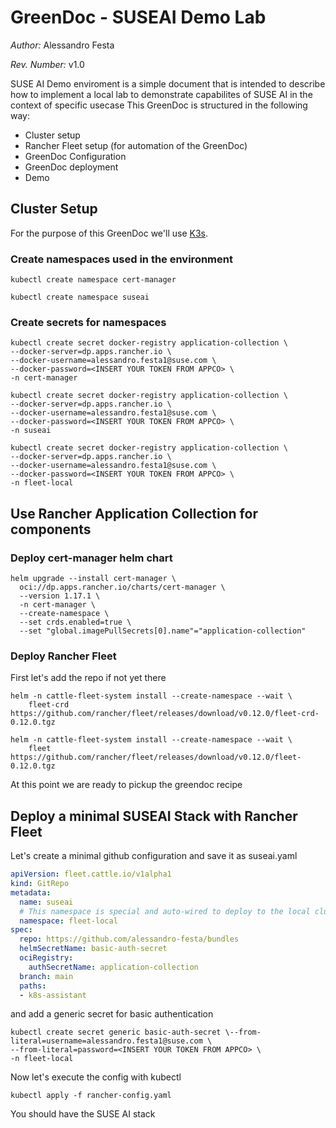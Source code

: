 # GreenDoc - SUSEAI Demo Lab

*Author:* Alessandro Festa

*Rev. Number:* v1.0

SUSE AI Demo enviroment is a simple document that is intended to describe how to implement a local lab to demonstrate capabilites of SUSE AI in the context of specific usecase
This GreenDoc is structured in the following way:

* Cluster setup
* Rancher Fleet setup (for automation of the GreenDoc)
* GreenDoc Configuration
* GreenDoc deployment
* Demo


## Cluster Setup

For the purpose of this GreenDoc we'll use [K3s](https://k3s.io).

### Create namespaces used in the environment

```SHELL
kubectl create namespace cert-manager
```
```SHELL
kubectl create namespace suseai
```

### Create secrets for namespaces

```SHELL
kubectl create secret docker-registry application-collection \
--docker-server=dp.apps.rancher.io \
--docker-username=alessandro.festa1@suse.com \
--docker-password=<INSERT YOUR TOKEN FROM APPCO> \
-n cert-manager
```

```SHELL
kubectl create secret docker-registry application-collection \
--docker-server=dp.apps.rancher.io \
--docker-username=alessandro.festa1@suse.com \
--docker-password=<INSERT YOUR TOKEN FROM APPCO> \
-n suseai
```
```SHELL
kubectl create secret docker-registry application-collection \
--docker-server=dp.apps.rancher.io \
--docker-username=alessandro.festa1@suse.com \
--docker-password=<INSERT YOUR TOKEN FROM APPCO> \
-n fleet-local
```

## Use Rancher Application Collection for components

### Deploy cert-manager helm chart

```SHELL
helm upgrade --install cert-manager \
  oci://dp.apps.rancher.io/charts/cert-manager \
  --version 1.17.1 \
  -n cert-manager \
  --create-namespace \
  --set crds.enabled=true \
  --set "global.imagePullSecrets[0].name"="application-collection"
```

### Deploy Rancher Fleet
First let's add the repo if not yet there

```SHELL
helm -n cattle-fleet-system install --create-namespace --wait \
    fleet-crd https://github.com/rancher/fleet/releases/download/v0.12.0/fleet-crd-0.12.0.tgz
```
```SHELL
helm -n cattle-fleet-system install --create-namespace --wait \
    fleet https://github.com/rancher/fleet/releases/download/v0.12.0/fleet-0.12.0.tgz
```
At this point we are ready to pickup the greendoc recipe

## Deploy a minimal SUSEAI Stack with Rancher Fleet

Let's create a minimal github configuration and save it as suseai.yaml

```YAML
apiVersion: fleet.cattle.io/v1alpha1
kind: GitRepo
metadata:
  name: suseai
  # This namespace is special and auto-wired to deploy to the local cluster
  namespace: fleet-local
spec:
  repo: https://github.com/alessandro-festa/bundles
  helmSecretName: basic-auth-secret
  ociRegistry:
    authSecretName: application-collection
  branch: main
  paths:
  - k8s-assistant
```
and add a generic secret for basic authentication

```SHELL
kubectl create secret generic basic-auth-secret \--from-literal=username=alessandro.festa1@suse.com \
--from-literal=password=<INSERT YOUR TOKEN FROM APPCO> \
-n fleet-local
```
Now let's execute the config with kubectl

```SHELL
kubectl apply -f rancher-config.yaml
```
You should have the SUSE AI stack


